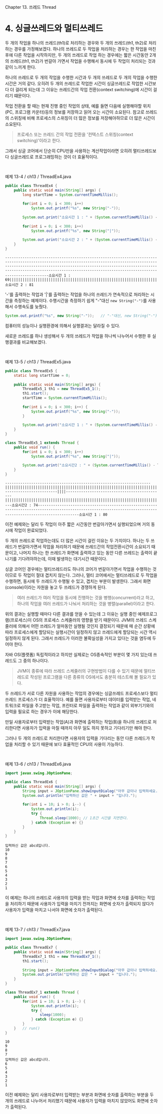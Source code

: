 Chapter 13. 쓰레드 Thread

# 4. 싱글쓰레드와 멀티쓰레드

두 개의 작업을 하나의 쓰레드(th1)로 처리하는 경우와 두 개의 쓰레드(th1, th2)로 처리하는 경우를 가정해보겠다. 하나의 쓰레드로 두 작업을 처리하는 경우는 한 작업을 마친 후에 다른 작업을 시작하지만, 두 개의 쓰레드로 작업 하는 경우에는 짧은 시간동안 2개의 쓰레드(th1, th2)가 번갈아 가면서 작업을 수행해서 동시에 두 작업이 처리되는 것과 같이 느끼게 한다.

하나의 쓰레드로 두 개의 작업을 수행한 시간과 두 개의 쓰레드로 두 개의 작업을 수행한 시간은 거의 같다. 오히려 두 개의 쓰레드로 작업한 시간이 싱글쓰레드로 작업한 시간보다 더 걸리게 되는데 그 이유는 쓰레드간의 작업 전환(context switching)에 시간이 걸리기 떄문이다.

작업 전환을 할 때는 현재 진행 중인 작업의 상태, 예를 들면 다음에 실행해야할 위치(PC, 프로그램 카운터)등의 정보를 저장하고 읽어 오는 시간이 소요된다. 참고로 쓰레드의 스위칭에 비해 프로세스의 스위칭이 더 많은 정보를 저장해야하므로 더 많은 시간이 소요된다.

> 프로세스 또는 쓰레드 간의 작업 전환을 '컨텍스트 스위칭(context switching)'이라고 한다.

그래서 싱글 코어에서 단순히 CPU만을 사용하는 계산작업이라면 오히려 멀티쓰레드보다 싱글쓰레드로 프로그래밍하는 것이 더 효율적이다.

</br>

예제 13-4 / ch13 / ThreadEx4.java

``` java
public class ThreadEx4 {
	public static void main(String[] args) {
		long startTime = System.currentTimeMillis();
		
		for(int i = 0; i < 300; i++)
			System.out.printf("%s", new String("-"));
		
		System.out.print("소요시간 1 : " + (System.currentTimeMillis() - startTime));
		
		for(int i = 0; i < 300; i++)
			System.out.printf("%s", new String("|"));
		
		System.out.print("소요시간 2 : " + (System.currentTimeMillis() - startTime));
	}
}
```

```
------------------------------------------------------------------------------------------------------------------------------------------------------------------------------------------------------------------------------------------------------------------------------------------------------------소요시간 1 : 69||||||||||||||||||||||||||||||||||||||||||||||||||||||||||||||||||||||||||||||||||||||||||||||||||||||||||||||||||||||||||||||||||||||||||||||||||||||||||||||||||||||||||||||||||||||||||||||||||||||||||||||||||||||||||||||||||||||||||||||||||||||||||||||||||||||||||||||||||||||||||||||||||||||||||||소요시간 2 : 81
```

'-'를 출력하는 작업과 '|'를 출력하는 작업을 하나의 쓰레드가 연속적으로 처리하는 시간을 측정하는 예제이다. 수행시간을 측정하기 쉽게 "-"대신 `new String("-")`를 사용해서 수행속도를 늦췄다.

``` java
System.out.printf("%s", new String("-"));   // "-"대신, new String("-") 사용
```

컴퓨터의 성능이나 실행환경에 의해서 실행결과는 달라질 수 있다.

새로운 쓰레드를 하나 생성해서 두 개의 쓰레드가 작업을 하나씩 나누어서 수행한 후 실행결과를 비교해보겠다.

</br>

예제 13-5 / ch13 / ThreadEx5.java

``` java
public class ThreadEx5 {
	static long startTime = 0;
	
	public static void main(String[] args) {
		ThreadEx5_1 th1 = new ThreadEx5_1();
		th1.start();
		startTime = System.currentTimeMillis();
		
		for(int i = 0; i < 300; i++) {
			System.out.printf("%s", new String("-"));
		}
		
		System.out.print("소요시간 1 : " + (System.currentTimeMillis() - ThreadEx5.startTime));
	}
}

class ThreadEx5_1 extends Thread {
	public void run() {
		for(int i = 0; i < 300; i++)
			System.out.printf("%s", new String("|"));
		
		System.out.print("소요시간2 : " + (System.currentTimeMillis() - ThreadEx5.startTime));
	}
}
```

```
-------------------------------------------------------------------||||||||||||||||||||||||||||||||||||||||||||||||||||||||||||||||||||||||||||||||||||||||||||||||||||||-------------------------||||---------------------------------------------||||||||||||||||||||||||||||||||||||||||||||||||||||||||||||||||||||||||||||||||||||||||||||||||||||||||||||||||||||||||||||||||||||||||||||||||||||||||||||||||||||||||||||||||||||||||||||||||||----소요시간2 : 74---------------------------------------------------------------------------------------------------------------------------------------------------------------소요시간 1 : 80
```

이전 예제와는 달리 두 작업이 아주 짧은 시간동안 번갈아가면서 실행되었으며 거의 동시에 작업이 완료되었다.

두 개의 쓰레드로 작업하는데도 더 많은 시간이 걸린 이유는 두 가지이다. 하나는 두 쓰레드가 번갈아가면서 작업을 처리하기 때문에 쓰레드간의 작업전환시간이 소요되기 때문이고, 나머지 하나는 한 쓰레드가 화면에 출력하고 있는 동안 다른 쓰레드는 출력이 끝나기를 기다려야하는데, 이때 발생하는 대기시간 때문이다.

싱글 코어인 경우에는 멀티쓰레드라도 하나의 코어가 번갈아가면서 작업을 수행하는 것이므로 두 작업이 절대 겹치지 않는다. 그러나, 멀티 코어에서는 멀티쓰레드로 두 작업을 수행하면, 동시에 두 쓰레드가 수행될 수 있고, 겹치는 부분이 발생한다. 그래서 화면(console)이라는 자원을 놓고 두 쓰레드가 경쟁하게 된다.

> 여러 쓰레드가 여러 작업을 동시에 진행하는 것을 병행(concurrent)라고 하고, 하나의 작업을 여러 쓰레드가 나눠서 처리하는 것을 병렬(parallel)이라고 한다.

위의 결과는 실행할 때마다 다른 결과를 얻을 수 있는데 그 이유는 실행 중인 예제프로그램(프로세스)이 OS의 프로세스 스케줄러의 영향을 받기 때문이다. JVM의 쓰레드 스케줄러에 의해서 어떤 쓰레드가 얼마동안 실행될 것인지 결정되기 때문에 매 순간 상황에 따라 프로세스에게 할당되는 실행시간이 일정하지 않고 쓰레드에게 할당되는 시간 역시 일정하지 않게 된다. 그래서 쓰레드가 이러한 불확실성을 가지고 있다는 것을 염두에 두어야 한다.

자바 OS(플랫폼) 독립적이라고 하지만 실제로는 OS종속적인 부분이 몇 가지 있는데 쓰레드도 그 중의 하나이다.

> JVM이 종류에 따라 쓰레드 스케줄러의 구현방법이 다를 수 있기 때문에 멀티쓰레드로 작성된 프로그램을 다른 종류의 OS에서도 충분히 테스트해 볼 필요가 있다.

두 쓰레드가 서로 다른 자원을 사용하는 작업의 경우에는 싱글쓰레드 프로세스보다 멀티쓰레드 프로세스가 더 효율적이다. 예를 들면 사용자로부터 데이터를 입력받는 작업, 네트워크로 파일을 주고받는 작업, 프린터로 파일을 출력하는 작업과 같이 외부기기와의 입력을 필요로 하는 경우가 이에 해당한다.

만일 사용자로부터 입력받는 작업(A)과 화면에 출력하는 작업(B)을 하나의 쓰레드로 처리한다면 사용자가 입력을 마칠 때까지 아무 일도 하지 못하고 기다리기만 해야 한다.

그러나 두 개의 쓰레드로 처리한다면 사용자의 입력을 기다리는 동안 다른 쓰레드가 작업을 처리할 수 있기 때문에 보다 효율적인 CPU의 사용이 가능하다.

</br>

예제 13-6 / ch13 / ThreadEx6.java

``` java
import javax.swing.JOptionPane;

public class ThreadEx6 {
	public static void main(String[] args) {
		String input = JOptionPane.showInputDialog("아무 값이나 입력하세요.");
		System.out.println("입력하신 값은 " + input + "입니다.");
		
		for(int i = 10; i > 0; i--) {
			System.out.println(i);
			try {
				Thread.sleep(1000);	// 1초간 시간을 지연한다.
			} catch (Exception e) {}
		}
	}
}
```

```
입력하신 값은 abcd입니다.
10
9
8
7
6
5
4
3
2
1
```

이 예제는 하나의 쓰레드로 사용자의 입력을 받는 작업과 화면에 숫자를 출력하는 작업을 처리하기 때문에 사용자가 입력을 마치기 전까지는 화면에 숫자가 출력되지 않다가 사용자가 입력을 마치고 나서야 화면에 숫자가 출력된다.

</br>

예제 13-7 / ch13 / ThreadEx7.java

``` java
import javax.swing.JOptionPane;

public class ThreadEx7 {
	public static void main(String[] args) {
		ThreadEx7_1 th1 = new ThreadEx7_1();
		th1.start();
		
		String input = JOptionPane.showInputDialog("아무 값이나 입력하세요.");
		System.out.println("입력하신 값은 " + input + "입니다.");
	}
}

class ThreadEx7_1 extends Thread {
	public void run() {
		for(int i = 10; i > 0; i--) {
			System.out.println(i);
			try {
				sleep(1000);
			} catch (Exception e) {}
		}
	}	// run()
}
```

```
10
9
8
7
입력하신 값은 abcd입니다.
6
5
4
3
2
1
```

이전 예제와는 달리 사용자로부터 입력받는 부분과 화면에 숫자를 출력하는 부분을 두 개의 쓰레드로 나누어서 처리했기 때문에 사용자가 입력을 마치지 않았어도 화면에 숫자가 출력된다.